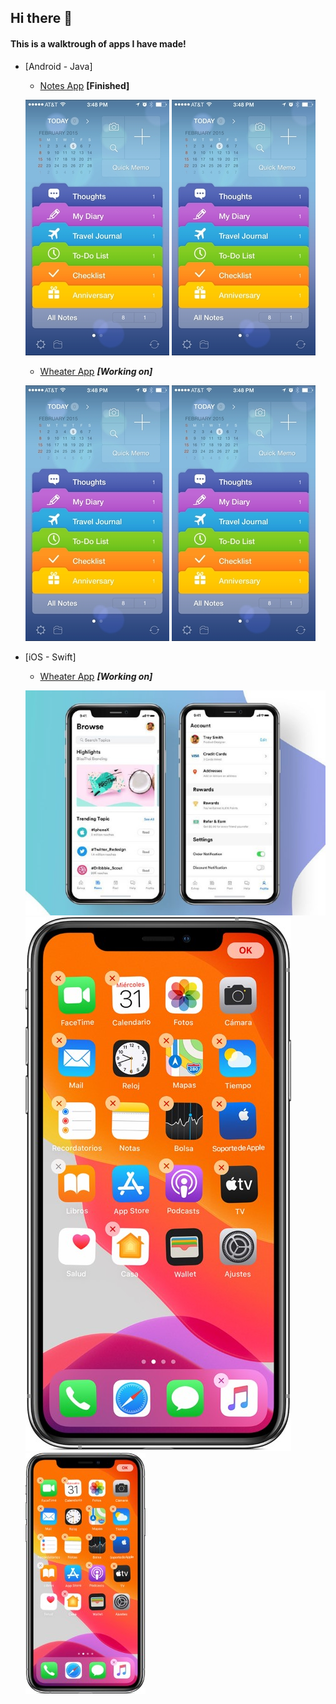 ## Hi there 👋

#### This is a walktrough of apps I have made!

* [Android - Java]
  * [Notes App](https://www.github.com/RodeoGithub/Note-Keeper) **[Finished]**

  ![Notes App Image 1](/Images/Notes-App-Android/image-2.png) ![Notes App Image 2](/Images/Notes-App-Android/image-2.png)
  
  * [Wheater App](https://www.github.com/RodeoGithub/Note-Keeper) **_[Working on]_**

  ![Wheater App Image 1](/Images/Notes-App-Android/image-2.png) ![Wheater App Image 2](/Images/Notes-App-Android/image-2.png)

* [iOS - Swift]
  * [Wheater App](https://www.github.com/RodeoGithub/Note-Keeper) **_[Working on]_**

  ![Wheater App Image 1](/Images/Notes-App-iOS/example-app-1(Small).jpeg) 
  ![Wheater App Image 2](/Images/Notes-App-iOS/ios-home-1(Small).jpeg)
  ![Wheater App Image 3](/Images/Notes-App-iOS/ios-home-1(Custom).jpeg)


<!--
**RodeoGithub/RodeoGithub** is a ✨ _special_ ✨ repository because its `README.md` (this file) appears on your GitHub profile.

Here are some ideas to get you started:

- 🔭 I’m currently working on ...
- 🌱 I’m currently learning ...
- 👯 I’m looking to collaborate on ...
- 🤔 I’m looking for help with ...
- 💬 Ask me about ...
- 📫 How to reach me: ...
- 😄 Pronouns: ...
- ⚡ Fun fact: ...
-->
